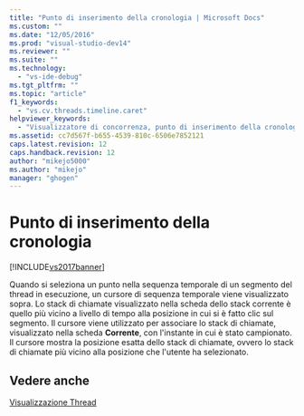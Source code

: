 ```yaml
---
title: "Punto di inserimento della cronologia | Microsoft Docs"
ms.custom: ""
ms.date: "12/05/2016"
ms.prod: "visual-studio-dev14"
ms.reviewer: ""
ms.suite: ""
ms.technology: 
  - "vs-ide-debug"
ms.tgt_pltfrm: ""
ms.topic: "article"
f1_keywords: 
  - "vs.cv.threads.timeline.caret"
helpviewer_keywords: 
  - "Visualizzatore di concorrenza, punto di inserimento della cronologia"
ms.assetid: cc7d567f-b655-4539-810c-6506e7852121
caps.latest.revision: 12
caps.handback.revision: 12
author: "mikejo5000"
ms.author: "mikejo"
manager: "ghogen"
---
```

# Punto di inserimento della cronologia
[!INCLUDE[vs2017banner](../code-quality/includes/vs2017banner.md)]

Quando si seleziona un punto nella sequenza temporale di un segmento del thread in esecuzione, un cursore di sequenza temporale viene visualizzato sopra.  Lo stack di chiamate visualizzato nella scheda dello stack corrente è quello più vicino a livello di tempo alla posizione in cui si è fatto clic sul segmento.  Il cursore viene utilizzato per associare lo stack di chiamate, visualizzato nella scheda **Corrente**, con l'instante in cui è stato campionato.  Il cursore mostra la posizione esatta dello stack di chiamate, ovvero lo stack di chiamate più vicino alla posizione che l'utente ha selezionato.  
  
## Vedere anche  
 [Visualizzazione Thread](../profiling/threads-view-parallel-performance.md)